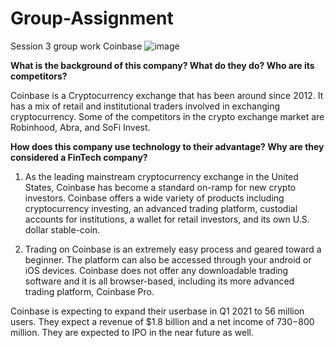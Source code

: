 # Group-Assignment
Session 3 group work
Coinbase
![image](https://user-images.githubusercontent.com/78818613/114281241-e9ea7180-9a02-11eb-87da-46b77c05ed4f.png)


**What is the background of this company? What do they do? Who are its competitors?** 

Coinbase is a Cryptocurrency exchange that has been around since 2012. It has a mix of retail and institutional traders involved in exchanging cryptocurrency. Some of the competitors in the crypto exchange market are Robinhood, Abra, and SoFi Invest.

**How does this company use technology to their advantage? Why are they considered a FinTech company?**

1. As the leading mainstream cryptocurrency exchange in the United States, Coinbase has become a standard on-ramp for new crypto investors. Coinbase offers a wide variety of products including cryptocurrency investing, an advanced trading platform, custodial accounts for institutions, a wallet for retail investors, and its own U.S. dollar stable-coin.

2. Trading on Coinbase is an extremely easy process and geared toward a beginner. The platform can also be accessed through your android or iOS devices. Coinbase does not offer any downloadable trading software and it is all browser-based, including its more advanced trading platform, Coinbase Pro.

Coinbase is expecting to expand their userbase in Q1 2021 to 56 million users.
They expect a revenue of $1.8 billion and a net income of $730-$800 million.
They are expected to IPO in the near future as well.
